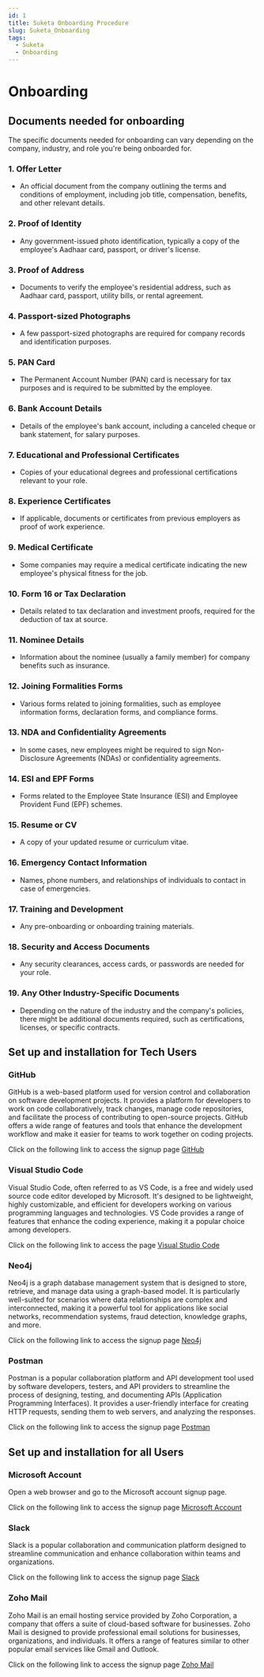 ```yaml
---
id: 1
title: Suketa Onboarding Procedure
slug: Suketa_Onboarding
tags:
  - Suketa
  - Onboarding
---
```

# Onboarding

## **Documents needed for onboarding** 

The specific documents needed for onboarding can vary depending on the company, industry, and role you're being onboarded for.

### 1. Offer Letter  

- An official document from the company outlining the terms and conditions of employment, including job title, compensation, benefits, and other relevant details. 

### 2. Proof of Identity 

- Any government-issued photo identification, typically a copy of the employee's Aadhaar card, passport, or driver's license. 

### 3. Proof of Address 

- Documents to verify the employee's residential address, such as Aadhaar card, passport, utility bills, or rental agreement. 

### 4. Passport-sized Photographs 

- A few passport-sized photographs are required for company records and identification purposes. 

### 5. PAN Card 

- The Permanent Account Number (PAN) card is necessary for tax purposes and is required to be submitted by the employee. 

### 6. Bank Account Details 

- Details of the employee's bank account, including a canceled cheque or bank statement, for salary purposes. 

### 7. Educational and Professional Certificates 

- Copies of your educational degrees and professional certifications relevant to your role. 

### 8. Experience Certificates 

- If applicable, documents or certificates from previous employers as proof of work experience. 

### 9. Medical Certificate 

- Some companies may require a medical certificate indicating the new employee's physical fitness for the job. 

### 10. Form 16 or Tax Declaration 

- Details related to tax declaration and investment proofs, required for the deduction of tax at source. 

### 11. Nominee Details 

- Information about the nominee (usually a family member) for company benefits such as insurance. 

### 12. Joining Formalities Forms 

- Various forms related to joining formalities, such as employee information forms, declaration forms, and compliance forms. 

### 13. NDA and Confidentiality Agreements 

- In some cases, new employees might be required to sign Non-Disclosure Agreements (NDAs) or confidentiality agreements. 

### 14. ESI and EPF Forms 

- Forms related to the Employee State Insurance (ESI) and Employee Provident Fund (EPF) schemes. 

### 15. Resume or CV 

- A copy of your updated resume or curriculum vitae. 

### 16. Emergency Contact Information  

- Names, phone numbers, and relationships of individuals to contact in case of emergencies. 

### 17. Training and Development  

- Any pre-onboarding or onboarding training materials.

### 18. Security and Access Documents  

- Any security clearances, access cards, or passwords are needed for your role. 

### 19.  Any Other Industry-Specific Documents 

- Depending on the nature of the industry and the company's policies, there might be additional documents required, such as certifications, licenses, or specific contracts. 
 
  
## **Set up and installation for Tech Users**

### **GitHub**
GitHub is a web-based platform used for version control and collaboration on software development projects. It provides a platform for developers to work on code collaboratively, track changes, manage code repositories, and facilitate the process of contributing to open-source projects. GitHub offers a wide range of features and tools that enhance the development workflow and make it easier for teams to work together on coding projects. 

Click on the following link to access the signup page [GitHub](https//github.com/)

### **Visual Studio Code**
Visual Studio Code, often referred to as VS Code, is a free and widely used source code editor developed by Microsoft. It's designed to be lightweight, highly customizable, and efficient for developers working on various programming languages and technologies. VS Code provides a range of features that enhance the coding experience, making it a popular choice among developers. 

Click on the following link to access the page [Visual Studio Code](https//code.visualstudio.com/Download)

### **Neo4j**
Neo4j is a graph database management system that is designed to store, retrieve, and manage data using a graph-based model. It is particularly well-suited for scenarios where data relationships are complex and interconnected, making it a powerful tool for applications like social networks, recommendation systems, fraud detection, knowledge graphs, and more. 

Click on the following link to access the signup page [Neo4j](https//neo4j.com/product/neo4j-graph-database/)

### **Postman**
Postman is a popular collaboration platform and API development tool used by software developers, testers, and API providers to streamline the process of designing, testing, and documenting APIs (Application Programming Interfaces). It provides a user-friendly interface for creating HTTP requests, sending them to web servers, and analyzing the responses.

Click on the following link to access the signup page [Postman](https://www.postman.com/)

## **Set up and installation for all Users**

### **Microsoft Account** 
Open a web browser and go to the Microsoft account signup page.  

Click on the following link to access the signup page [Microsoft Account](https//signup.live.com )

### **Slack**
Slack is a popular collaboration and communication platform designed to streamline communication and enhance collaboration within teams and organizations. 

Click on the following link to access the signup page [Slack](https//slack.com/intl/en-in)

### **Zoho Mail**
Zoho Mail is an email hosting service provided by Zoho Corporation, a company that offers a suite of cloud-based software for businesses. Zoho Mail is designed to provide professional email solutions for businesses, organizations, and individuals. It offers a range of features similar to other popular email services like Gmail and Outlook.  

Click on the following link to access the signup page [Zoho Mail](https//www.zoho.com/signup.html)